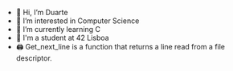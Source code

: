 - 👋 Hi, I’m Duarte
- 👀 I’m interested in Computer Science
- 🌱 I’m currently learning C
- 🏫 I'm a student at 42 Lisboa
- 🖨️  Get_next_line is a function that returns a line read from a file descriptor. 
